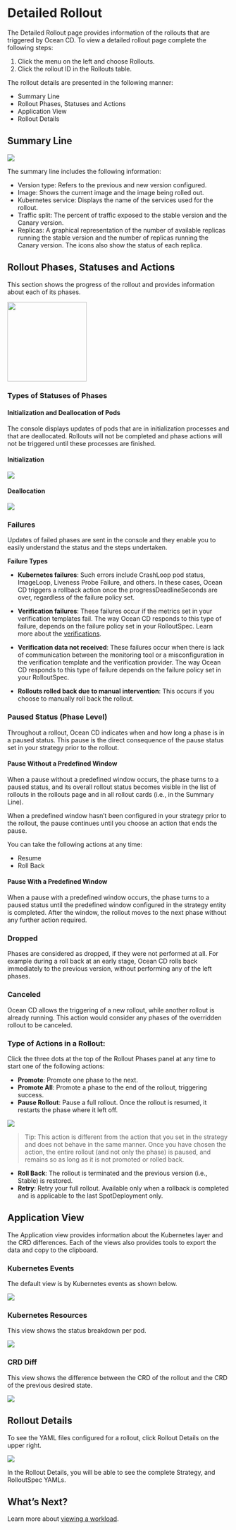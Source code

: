 # Detailed Rollout

The Detailed Rollout page provides information of the rollouts that are triggered by Ocean CD. To view a detailed rollout page complete the following steps:

1. Click the menu on the left and choose Rollouts.  
2. Click the rollout ID in the Rollouts table.  

The rollout details are presented in the following manner:

* Summary Line
* Rollout Phases, Statuses and Actions
* Application View
* Rollout Details

## Summary Line

<img src="/ocean-cd/_media/tutorials-detailed-rollout-02.png" />

The summary line includes the following information:
- Version type: Refers to the previous and new version configured.
- Image: Shows the current image and the image being rolled out.
- Kubernetes service: Displays the name of the services used for the rollout. 
- Traffic split: The percent of traffic exposed to the stable version and the Canary version.
- Replicas: A graphical representation of the number of available replicas running the stable version and the number of replicas running the Canary version. The icons also show the status of each replica.

## Rollout Phases, Statuses and Actions

This section shows the progress of the rollout and provides information about each of its phases.

<img src="/ocean-cd/_media/tutorials-detailed-rollout-03.png" width="180" />

### Types of Statuses of Phases  

#### Initialization and Deallocation of Pods

The console displays updates of pods that are in initialization processes and that are deallocated. Rollouts will not be completed and phase actions will not be triggered until these processes are finished.  

#### Initialization

<img src="/ocean-cd/_media/tutorials-detailed-rollout-10.png" />

#### Deallocation

<img src="/ocean-cd/_media/tutorials-detailed-rollout-11.png" />

### Failures

Updates of failed phases are sent in the console and they enable you to easily understand the status and the steps undertaken.  

**Failure Types**

* **Kubernetes failures**: Such errors include CrashLoop pod status, ImageLoop, Liveness Probe Failure, and others. In these cases, Ocean CD triggers a rollback action once the progressDeadlineSeconds are over, regardless of the failure policy set.

* **Verification failures**: These failures occur if the metrics set in your verification templates fail. The way Ocean CD responds to this type of failure, depends on the failure policy set in your RolloutSpec. Learn more about the [verifications](ocean-cd/concepts-features/verifications).

* **Verification data not received**: These failures occur when there is lack of communication between the monitoring tool or a misconfiguration in the verification template and the verification provider. The way Ocean CD responds to this type of failure depends on the failure policy set in your RolloutSpec.  

* **Rollouts rolled back due to manual intervention**: This occurs if you choose to manually roll back the rollout.

### Paused Status (Phase Level)

Throughout a rollout, Ocean CD indicates when and how long a phase is in a paused status. This pause is the direct consequence of the pause status set in your strategy prior to the rollout.  

#### Pause Without a Predefined Window

When a pause without a predefined window occurs, the phase turns to a paused status, and its overall rollout status becomes visible in the list of rollouts in the rollouts page and in all rollout cards (i.e., in the Summary Line).  

When a predefined window hasn’t been configured in your strategy prior to the rollout, the pause continues until you choose an action that ends the pause.

You can take the following actions at any time:  

* Resume
* Roll Back  

#### Pause With a Predefined Window  

When a pause with a predefined window occurs, the phase turns to a paused status until the predefined window configured in the strategy entity is completed. After the window, the rollout moves to the next phase without any further action required.  

### Dropped

Phases are considered as dropped, if they were not performed at all. For example during a roll back at an early stage, Ocean CD rolls back immediately to the previous version, without performing any of the left phases.

### Canceled

Ocean CD allows the triggering of a new rollout, while another rollout is already running. This action would consider any phases of the overridden rollout to be canceled.  

### Type of Actions in a Rollout:  

Click the three dots at the top of the Rollout Phases panel at any time to start one of the following actions:

* **Promote**: Promote one phase to the next.
* **Promote All**: Promote a phase to the end of the rollout, triggering success.
* **Pause Rollout**: Pause a full rollout. Once the rollout is resumed, it restarts the  phase where it left off.

<img src="/ocean-cd/_media/tutorials-detailed-rollout-07.png" />

> Tip: This action is different from the action that you set in the strategy and does not behave in the same manner. Once you have chosen the action, the entire rollout (and not only the phase) is paused, and remains so as long as it is not promoted or rolled back.

* **Roll Back**: The rollout is terminated and the previous version (i.e., Stable) is restored.  
* **Retry**: Retry your full rollout. Available only when a rollback is completed and is applicable to the last SpotDeployment only.   

## Application View

The Application view provides information about the Kubernetes layer and the CRD differences. Each of the views also provides tools to export the data and copy to the clipboard.  

### Kubernetes Events

The default view is by Kubernetes events as shown below.

<img src="/ocean-cd/_media/tutorials-detailed-rollout-04.png" />

### Kubernetes Resources

This view shows the status breakdown per pod.

<img src="/ocean-cd/_media/tutorials-detailed-rollout-05.png" />

### CRD Diff

This view shows the difference between the CRD of the rollout and the CRD of the previous desired state.

<img src="/ocean-cd/_media/tutorials-detailed-rollout-06.png" />

## Rollout Details

To see the YAML files configured for a rollout, click Rollout Details on the upper right.

<img src="/ocean-cd/_media/tutorials-detailed-rollout-08.png" />

In the Rollout Details, you will be able to see the complete Strategy, and RolloutSpec YAMLs.

## What’s Next?

Learn more about [viewing a workload](ocean-cd/tutorials/view-workloads/).
